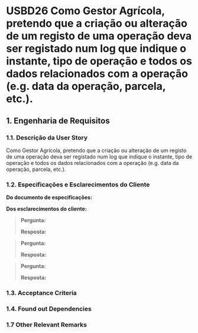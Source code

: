 # USBD26 Como Gestor Agrícola, pretendo que a criação ou alteração de um registo de uma operação deva ser registado num log que indique o instante, tipo de operação e todos os dados relacionados com a operação (e.g. data da operação, parcela, etc.).
## 1. Engenharia de Requisitos

### 1.1. Descrição da User Story

Como Gestor Agrícola, pretendo que a criação ou alteração de um registo de uma operação deva ser registado num log que indique o instante, tipo de operação e todos os dados relacionados com a operação (e.g. data da operação, parcela, etc.).

### 1.2. Especificações e Esclarecimentos do Cliente

**Do documento de especificações:**


**Dos esclarecimentos do cliente:**

> **Pergunta:**
>
> **Resposta:**

> **Pergunta:**
>
> **Resposta:**

> **Pergunta:**
>
> **Resposta:**

### 1.3. Acceptance Criteria


### 1.4. Found out Dependencies


### 1.7 Other Relevant Remarks


